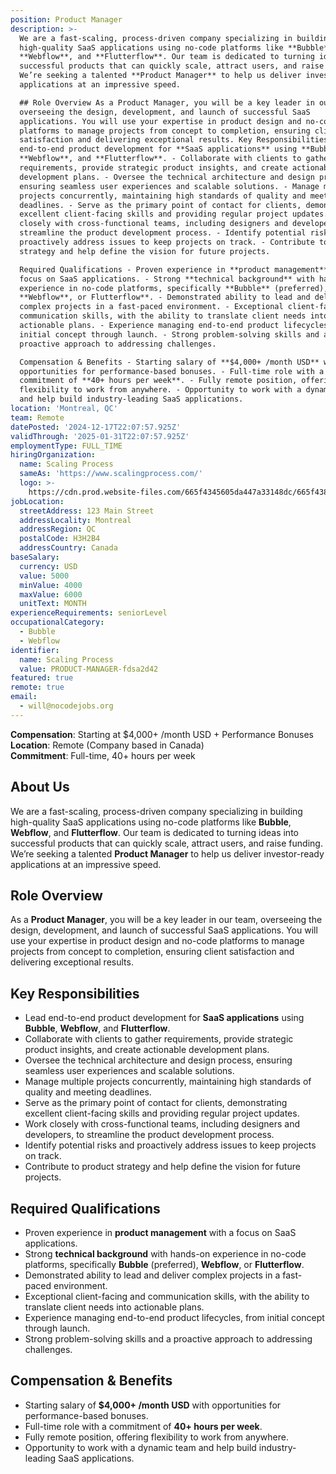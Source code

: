 ```yaml
---
position: Product Manager
description: >-
  We are a fast-scaling, process-driven company specializing in building
  high-quality SaaS applications using no-code platforms like **Bubble**,
  **Webflow**, and **Flutterflow**. Our team is dedicated to turning ideas into
  successful products that can quickly scale, attract users, and raise funding.
  We’re seeking a talented **Product Manager** to help us deliver investor-ready
  applications at an impressive speed.

  ## Role Overview As a Product Manager, you will be a key leader in our team,
  overseeing the design, development, and launch of successful SaaS
  applications. You will use your expertise in product design and no-code
  platforms to manage projects from concept to completion, ensuring client
  satisfaction and delivering exceptional results. Key Responsibilities - Lead
  end-to-end product development for **SaaS applications** using **Bubble**,
  **Webflow**, and **Flutterflow**. - Collaborate with clients to gather
  requirements, provide strategic product insights, and create actionable
  development plans. - Oversee the technical architecture and design process,
  ensuring seamless user experiences and scalable solutions. - Manage multiple
  projects concurrently, maintaining high standards of quality and meeting
  deadlines. - Serve as the primary point of contact for clients, demonstrating
  excellent client-facing skills and providing regular project updates. - Work
  closely with cross-functional teams, including designers and developers, to
  streamline the product development process. - Identify potential risks and
  proactively address issues to keep projects on track. - Contribute to product
  strategy and help define the vision for future projects.

  Required Qualifications - Proven experience in **product management** with a
  focus on SaaS applications. - Strong **technical background** with hands-on
  experience in no-code platforms, specifically **Bubble** (preferred),
  **Webflow**, or Flutterflow**. - Demonstrated ability to lead and deliver
  complex projects in a fast-paced environment. - Exceptional client-facing and
  communication skills, with the ability to translate client needs into
  actionable plans. - Experience managing end-to-end product lifecycles, from
  initial concept through launch. - Strong problem-solving skills and a
  proactive approach to addressing challenges.

  Compensation & Benefits - Starting salary of **$4,000+ /month USD** with
  opportunities for performance-based bonuses. - Full-time role with a
  commitment of **40+ hours per week**. - Fully remote position, offering
  flexibility to work from anywhere. - Opportunity to work with a dynamic team
  and help build industry-leading SaaS applications.
location: 'Montreal, QC'
team: Remote
datePosted: '2024-12-17T22:07:57.925Z'
validThrough: '2025-01-31T22:07:57.925Z'
employmentType: FULL_TIME
hiringOrganization:
  name: Scaling Process
  sameAs: 'https://www.scalingprocess.com/'
  logo: >-
    https://cdn.prod.website-files.com/665f4345605da447a33148dc/665f438df747518a1d9d38c3_Favicon.png
jobLocation:
  streetAddress: 123 Main Street
  addressLocality: Montreal
  addressRegion: QC
  postalCode: H3H2B4
  addressCountry: Canada
baseSalary:
  currency: USD
  value: 5000
  minValue: 4000
  maxValue: 6000
  unitText: MONTH
experienceRequirements: seniorLevel
occupationalCategory:
  - Bubble
  - Webflow
identifier:
  name: Scaling Process
  value: PRODUCT-MANAGER-fdsa2d42
featured: true
remote: true
email:
  - will@nocodejobs.org
---
```


**Compensation**: Starting at $4,000+ /month USD + Performance Bonuses  
**Location**: Remote (Company based in Canada)  
**Commitment**: Full-time, 40+ hours per week  

## About Us
We are a fast-scaling, process-driven company specializing in building high-quality SaaS applications using no-code platforms like **Bubble**, **Webflow**, and **Flutterflow**. Our team is dedicated to turning ideas into successful products that can quickly scale, attract users, and raise funding. We’re seeking a talented **Product Manager** to help us deliver investor-ready applications at an impressive speed.

## Role Overview
As a **Product Manager**, you will be a key leader in our team, overseeing the design, development, and launch of successful SaaS applications. You will use your expertise in product design and no-code platforms to manage projects from concept to completion, ensuring client satisfaction and delivering exceptional results.

## Key Responsibilities
- Lead end-to-end product development for **SaaS applications** using **Bubble**, **Webflow**, and **Flutterflow**.
- Collaborate with clients to gather requirements, provide strategic product insights, and create actionable development plans.
- Oversee the technical architecture and design process, ensuring seamless user experiences and scalable solutions.
- Manage multiple projects concurrently, maintaining high standards of quality and meeting deadlines.
- Serve as the primary point of contact for clients, demonstrating excellent client-facing skills and providing regular project updates.
- Work closely with cross-functional teams, including designers and developers, to streamline the product development process.
- Identify potential risks and proactively address issues to keep projects on track.
- Contribute to product strategy and help define the vision for future projects.

## Required Qualifications
- Proven experience in **product management** with a focus on SaaS applications.
- Strong **technical background** with hands-on experience in no-code platforms, specifically **Bubble** (preferred), **Webflow**, or **Flutterflow**.
- Demonstrated ability to lead and deliver complex projects in a fast-paced environment.
- Exceptional client-facing and communication skills, with the ability to translate client needs into actionable plans.
- Experience managing end-to-end product lifecycles, from initial concept through launch.
- Strong problem-solving skills and a proactive approach to addressing challenges.

## Compensation & Benefits
- Starting salary of **$4,000+ /month USD** with opportunities for performance-based bonuses.
- Full-time role with a commitment of **40+ hours per week**.
- Fully remote position, offering flexibility to work from anywhere.
- Opportunity to work with a dynamic team and help build industry-leading SaaS applications.
